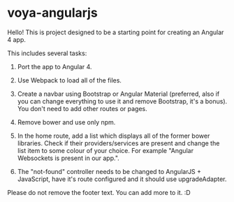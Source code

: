 # voya-angularjs

Hello! This is project designed to be a starting point for creating an Angular 4 app.

This includes several tasks:

1. Port the app to Angular 4.

2. Use Webpack to load all of the files.

3. Create a navbar using Bootstrap or Angular Material (preferred, also if you can change everything to use it and remove Bootstrap, it's a bonus). You don't need to add other routes or pages.

4. Remove bower and use only npm.

5. In the home route, add a list which displays all of the former bower libraries. Check if their providers/services are present and change the list item to some colour of your choice. For example "Angular Websockets is present in our app.".

6. The "not-found" controller needs to be changed to AngularJS + JavaScript, have it's route configured and it should use upgradeAdapter.

Please do not remove the footer text. You can add more to it. :D